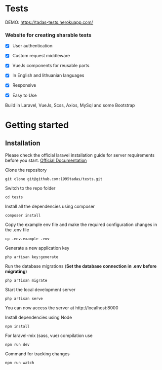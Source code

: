 # Tests

DEMO: https://tadas-tests.herokuapp.com/

### Website for creating sharable tests

- [x] User authentication
- [x] Custom request middleware
- [x] VueJs components for reusable parts
- [x] In English and lithuanian languages 
- [x] Responsive
- [x] Easy to Use


Build in Laravel, VueJs, Scss, Axios, MySql and some Bootstrap

# Getting started

## Installation

Please check the official laravel installation guide for server requirements before you start. [Official Documentation](https://laravel.com/docs/5.4/installation#installation)


Clone the repository

    git clone git@github.com:1995tadas/tests.git
    
Switch to the repo folder

    cd tests

Install all the dependencies using composer

    composer install

Copy the example env file and make the required configuration changes in the .env file

    cp .env.example .env

Generate a new application key

    php artisan key:generate

Run the database migrations (**Set the database connection in .env before migrating**)

    php artisan migrate

Start the local development server

    php artisan serve

You can now access the server at http://localhost:8000


Install dependencies using Node

    npm install
    
For laravel-mix (sass, vue) compilation use 

    npm run dev
    
Command for tracking changes

    npm run watch

    
